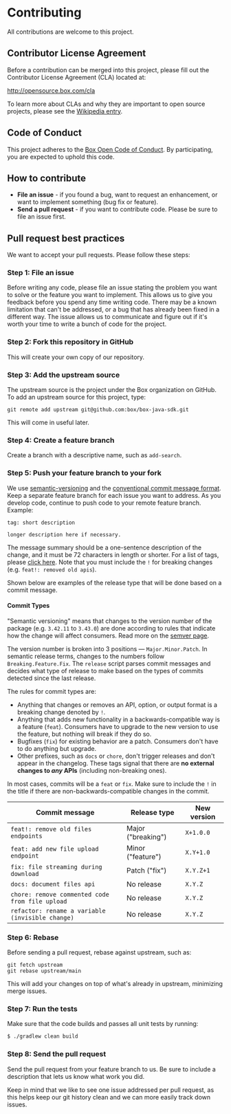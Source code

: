 # Contributing

All contributions are welcome to this project.

## Contributor License Agreement

Before a contribution can be merged into this project, please fill out the Contributor License Agreement (CLA) located at:

http://opensource.box.com/cla

To learn more about CLAs and why they are important to open source projects, please see the [Wikipedia entry](http://en.wikipedia.org/wiki/Contributor_License_Agreement).

## Code of Conduct

This project adheres to the [Box Open Code of Conduct](http://opensource.box.com/code-of-conduct/). By participating, you are expected to uphold this code.

## How to contribute

* **File an issue** - if you found a bug, want to request an enhancement, or want to implement something (bug fix or feature).
* **Send a pull request** - if you want to contribute code. Please be sure to file an issue first.

## Pull request best practices

We want to accept your pull requests. Please follow these steps:

### Step 1: File an issue

Before writing any code, please file an issue stating the problem you want to solve or the feature you want to implement. This allows us to give you feedback before you spend any time writing code. There may be a known limitation that can't be addressed, or a bug that has already been fixed in a different way. The issue allows us to communicate and figure out if it's worth your time to write a bunch of code for the project.

### Step 2: Fork this repository in GitHub

This will create your own copy of our repository.

### Step 3: Add the upstream source

The upstream source is the project under the Box organization on GitHub. To add an upstream source for this project, type:

```
git remote add upstream git@github.com:box/box-java-sdk.git
```

This will come in useful later.

### Step 4: Create a feature branch

Create a branch with a descriptive name, such as `add-search`.

### Step 5: Push your feature branch to your fork

We use [semantic-versioning](https://semver.org/) and the [conventional commit message format](https://www.conventionalcommits.org/en/v1.0.0/). Keep a separate feature branch for each issue you want to address. As you develop code, continue to push code to your remote feature branch. Example:

```
tag: short description

longer description here if necessary.
```

The message summary should be a one-sentence description of the change, and it must be 72 characters in length or shorter. For a list of tags, please [click here](https://github.com/commitizen/conventional-commit-types/blob/master/index.json). Note that you must include the `!` for breaking changes (e.g. `feat!: removed old apis`).

Shown below are examples of the release type that will be done based on a commit message.

#### Commit Types

"Semantic versioning" means that changes to the version number of the package (e.g. `3.42.11` to `3.43.0`) are done according to rules that indicate how the change will affect consumers. Read more on the [semver page](https://semver.org/).

The version number is broken into 3 positions &mdash; `Major.Minor.Patch`. In semantic release terms, changes to the numbers follow `Breaking.Feature.Fix`. The `release` script parses commit messages and decides what type of release to make based on the types of commits detected since the last release.

The rules for commit types are:

- Anything that changes or removes an API, option, or output format is a breaking change denoted by `!`.
- Anything that adds new functionality in a backwards-compatible way is a feature (`feat`). Consumers have to upgrade to the new version to use the feature, but nothing will break if they do so.
- Bugfixes (`fix`) for existing behavior are a patch. Consumers don't have to do anything but upgrade.
- Other prefixes, such as `docs` or `chore`, don't trigger releases and don't appear in the changelog. These tags signal that there are **no external changes to _any_ APIs** (including non-breaking ones).

In most cases, commits will be a `feat` or `fix`. Make sure to include the `!` in the title if there are non-backwards-compatible changes in the commit.

| Commit message                                                                                                                                          | Release type       | New version |
| ------------------------------------------------------------------------------------------------------------------------------------------------------- | ------------------ | ----------- |
| `feat!: remove old files endpoints`                                                                                                                     | Major ("breaking") | `X+1.0.0`   |
| `feat: add new file upload endpoint`                                                                                                                    | Minor ("feature")  | `X.Y+1.0`   |
| `fix: file streaming during download`                                                                                                                   | Patch ("fix")      | `X.Y.Z+1`   |
| `docs: document files api`                                                                                                                              | No release         | `X.Y.Z`     |
| `chore: remove commented code from file upload`                                                                                                         | No release         | `X.Y.Z`     |
| `refactor: rename a variable (invisible change)`                                                                                                        | No release         | `X.Y.Z`     |

### Step 6: Rebase

Before sending a pull request, rebase against upstream, such as:

```
git fetch upstream
git rebase upstream/main
```

This will add your changes on top of what's already in upstream, minimizing merge issues.

### Step 7: Run the tests

Make sure that the code builds and passes all unit tests by running:

```bash
$ ./gradlew clean build
```

### Step 8: Send the pull request

Send the pull request from your feature branch to us. Be sure to include a description that lets us know what work you did.

Keep in mind that we like to see one issue addressed per pull request, as this helps keep our git history clean and we can more easily track down issues.
